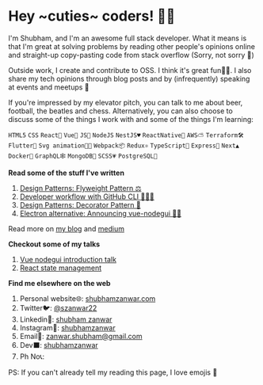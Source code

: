 # Hey ~cuties~ coders! 👋🏽

I'm Shubham, and I'm an awesome full stack developer. What it means is that I'm great at solving problems by reading other people's opinions online and straight-up copy-pasting code from stack overflow (Sorry, not sorry 😬)

Outside work, I create and contribute to OSS. I think it's great fun🤘🏽. I also share my tech opinions through blog posts and by (infrequently) speaking at events and meetups 🎤

If you're impressed by my elevator pitch, you can talk to me about beer, football, the beatles and chess. Alternatively, you can also choose to discuss some of the things I work with and some of the things I'm learning:

`HTML5` `CSS` `React💙` `Vue💚` `JS💛` `NodeJS` `NestJS♥️` `ReactNative📱` `AWS⛅️` `Terraform🛠` `Flutter🎯` `Svg animation💃🏻` `Webpack📦` `Redux⚛` `TypeScript💙` `Express🌱` `Next▲` `Docker🐳` `GraphQL🕸` `MongoDB🌱` `SCSS💗` `PostgreSQL🐘`

**Read some of the stuff I've written**

1. [Design Patterns: Flyweight Pattern ⚖️](https://shubhamzanwar.com/blog/design-patterns-flyweight-pattern/)
2. [Developer workflow with GitHub CLI 👨🏻‍💻](https://shubhamzanwar.com/blog/your-daily-developer-workflow-with-git-hub-cli/)
3. [Design Patterns: Decorator Pattern 🎁](https://shubhamzanwar.com/blog/design-patterns-decorator-pattern/)
4. [Electron alternative: Announcing vue-nodegui 🚀💚](https://shubhamzanwar.com/blog/electron-alternative-announcing-vue-nodegui/)

Read more on [my blog](https://shubhamzanwar.com/blog) and [medium](https://medium.com/@zanwar.shubham)

**Checkout some of my talks**

1. [Vue nodegui introduction talk](https://shubhamzanwar.com/vue-nodegui-talk/)
2. [React state management](https://shubhamzanwar.com/pizza-ordering-service/#/)

**Find me elsewhere on the web**

1. Personal website🌐: [shubhamzanwar.com](https://shubhamzanwar.com)
2. Twitter🐦: [@szanwar22](https://twitter.com/szanwar22)
3. Linkedin👔: [shubham zanwar](https://www.linkedin.com/in/zanwarshubham/)
4. Instagram🌄: [shubhamzanwar](https://instagram.com/shubhamzanwar)
5. Email💌: [zanwar.shubham@gmail.com](mailto://zanwar.shubham@gmail.com)
6. Dev⬛️: [shubhamzanwar](https://dev.to/shubhamzanwar)
7. Ph No📞:

PS: If you can't already tell my reading this page, I love emojis 🤩
